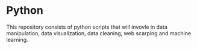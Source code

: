 # Python

This repository consists of python scripts that will invovle in data manipulation, data visualization, data cleaning, web scarping and machine learning.

